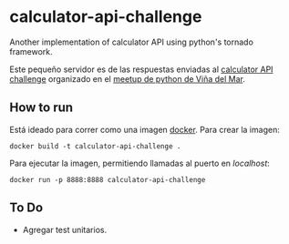 # calculator-api-challenge
Another implementation of calculator API using python's tornado framework.

Este pequeño servidor es de las respuestas enviadas al
[calculator API challenge](http://github.com/juanpabloaj/calculator-api-challenge)
organizado en el
[meetup de python de Viña del Mar](http://www.meetup.com/Python-Valparaiso-y-Vina-del-Mar).

## How to run
Está ideado para correr como una imagen [docker](http://www.docker.com). Para crear la imagen:

`docker build -t calculator-api-challenge .`

Para ejecutar la imagen, permitiendo llamadas al puerto en *localhost*:

`docker run -p 8888:8888 calculator-api-challenge`

## To Do
* Agregar test unitarios.
